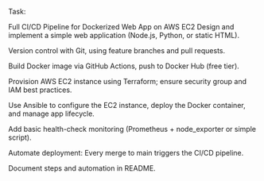 Task:

Full CI/CD Pipeline for Dockerized Web App on AWS EC2
Design and implement a simple web application (Node.js, Python, or static HTML).

Version control with Git, using feature branches and pull requests.

Build Docker image via GitHub Actions, push to Docker Hub (free tier).

Provision AWS EC2 instance using Terraform; ensure security group and IAM best practices.

Use Ansible to configure the EC2 instance, deploy the Docker container, and manage app lifecycle.

Add basic health-check monitoring (Prometheus + node_exporter or simple script).

Automate deployment: Every merge to main triggers the CI/CD pipeline.

Document steps and automation in README.